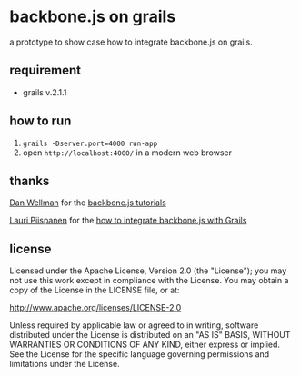 backbone.js on grails
=====================

a prototype to show case how to integrate backbone.js on grails.

requirement
-----------

* grails v.2.1.1

how to run
----------
1. `grails -Dserver.port=4000 run-app`
2. open `http://localhost:4000/` in a modern web browser


thanks
------

[Dan Wellman](http://www.danwellman.co.uk/) for the [backbone.js tutorials](
http://net.tutsplus.com/sessions/build-a-contacts-manager-using-backbone-js/)

[Lauri Piispanen](https://github.com/lauripiispanen) for the [how to
integrate backbone.js with Grails](http://lauripiispanen.github.com/blog/2012/01/31/building-a-backend-for-backbone-dot-js-todos-example-with-grails-and-mongodb/)

license
-------

Licensed under the Apache License, Version 2.0 (the "License");
you may not use this work except in compliance with the License.
You may obtain a copy of the License in the LICENSE file, or at:

   http://www.apache.org/licenses/LICENSE-2.0

Unless required by applicable law or agreed to in writing, software
distributed under the License is distributed on an "AS IS" BASIS,
WITHOUT WARRANTIES OR CONDITIONS OF ANY KIND, either express or implied.
See the License for the specific language governing permissions and
limitations under the License.
